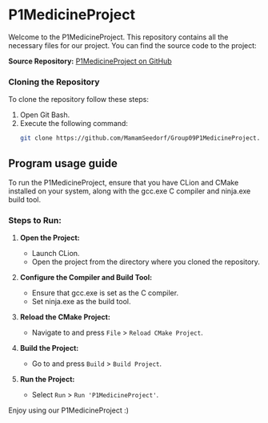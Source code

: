 # P1MedicineProject

Welcome to the P1MedicineProject. This repository contains all the necessary files for our project. You can find the source code to the project:

**Source Repository:** [P1MedicineProject on GitHub](https://github.com/MamamSeedorf/Group09P1MedicineProject)
### Cloning the Repository

To clone the repository follow these steps:

1. Open Git Bash.
2. Execute the following command:
   ```bash
   git clone https://github.com/MamamSeedorf/Group09P1MedicineProject.git
   ```
## Program usage guide

To run the P1MedicineProject, ensure that you have CLion and CMake installed on your system, along with the gcc.exe C compiler and ninja.exe build tool.

### Steps to Run:

1. **Open the Project:**
   - Launch CLion.
   - Open the project from the directory where you cloned the repository.

2. **Configure the Compiler and Build Tool:**
   - Ensure that gcc.exe is set as the C compiler.
   - Set ninja.exe as the build tool.

3. **Reload the CMake Project:**
   - Navigate to and press `File` > `Reload CMake Project`.

4. **Build the Project:**
   - Go to and press `Build` > `Build Project`.

5. **Run the Project:**
   - Select `Run` > `Run 'P1MedicineProject'`.

Enjoy using our P1MedicineProject :)

